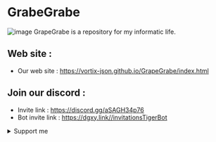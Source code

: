 # GrabeGrabe
![image](https://vortix-json.github.io/GrapeGrabe/img/logo%20grape.jpg)
GrapeGrabe is a repository for my informatic life.


## Web site : 
- Our web site : https://vortix-json.github.io/GrapeGrabe/index.html

## Join our discord : 
- Invite link : https://discord.gg/aSAGH34p76
- Bot invite link : https://dgxy.link//invitationsTigerBot
<details>come in my discord to support me !<summary>
  Support me
</details>
